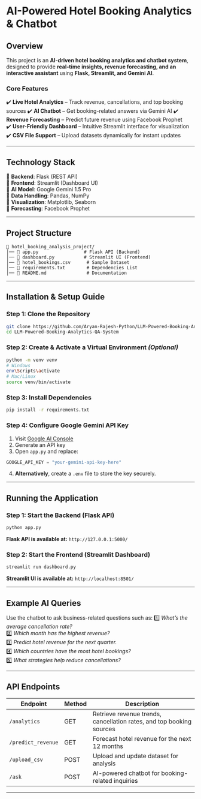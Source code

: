 # AI-Powered Hotel Booking Analytics & Chatbot

## Overview

This project is an **AI-driven hotel booking analytics and chatbot system**, designed to provide **real-time insights, revenue forecasting, and an interactive assistant** using **Flask, Streamlit, and Gemini AI**.

### **Core Features**

✔️ **Live Hotel Analytics** – Track revenue, cancellations, and top booking sources 
✔️ **AI Chatbot** – Get booking-related answers via Gemini AI 
✔️ **Revenue Forecasting** – Predict future revenue using Facebook Prophet   
✔️ **User-Friendly Dashboard** – Intuitive Streamlit interface for visualization 
✔️ **CSV File Support** – Upload datasets dynamically for instant updates 

---

## **Technology Stack**

🔹 **Backend**: Flask (REST API)  
🔹 **Frontend**: Streamlit (Dashboard UI)  
🔹 **AI Model**: Google Gemini 1.5 Pro  
🔹 **Data Handling**: Pandas, NumPy  
🔹 **Visualization**: Matplotlib, Seaborn  
🔹 **Forecasting**: Facebook Prophet

---

## **Project Structure**

```
📂 hotel_booking_analysis_project/
│── 📄 app.py                 # Flask API (Backend)
│── 📄 dashboard.py           # Streamlit UI (Frontend)
│── 📄 hotel_bookings.csv      # Sample Dataset
│── 📄 requirements.txt        # Dependencies List
│── 📄 README.md               # Documentation
```

---

## **Installation & Setup Guide**

### Step 1: Clone the Repository

```bash
git clone https://github.com/Aryan-Rajesh-Python/LLM-Powered-Booking-Analytics-QA-System.git
cd LLM-Powered-Booking-Analytics-QA-System
```

### Step 2: Create & Activate a Virtual Environment _(Optional)_

```bash
python -m venv venv
# Windows
env\Scripts\activate
# Mac/Linux
source venv/bin/activate
```

### Step 3: Install Dependencies

```bash
pip install -r requirements.txt
```

### Step 4: Configure Google Gemini API Key

1. Visit [Google AI Console](https://ai.google.dev/)
2. Generate an API key
3. Open `app.py` and replace:

```python
GOOGLE_API_KEY = "your-gemini-api-key-here"
```

4. **Alternatively**, create a `.env` file to store the key securely.

---

## **Running the Application**

### Step 1: Start the Backend (Flask API)

```bash
python app.py
```

**Flask API is available at:** `http://127.0.0.1:5000/`

### Step 2: Start the Frontend (Streamlit Dashboard)

```bash
streamlit run dashboard.py
```

**Streamlit UI is available at:** `http://localhost:8501/`

---

## **Example AI Queries**

Use the chatbot to ask business-related questions such as:
1️⃣ _What’s the average cancellation rate?_  
2️⃣ _Which month has the highest revenue?_  
3️⃣ _Predict hotel revenue for the next quarter._  
4️⃣ _Which countries have the most hotel bookings?_  
5️⃣ _What strategies help reduce cancellations?_

---

## **API Endpoints**

| Endpoint           | Method | Description                                                          |
| ------------------ | ------ | -------------------------------------------------------------------- |
| `/analytics`       | GET    | Retrieve revenue trends, cancellation rates, and top booking sources |
| `/predict_revenue` | GET    | Forecast hotel revenue for the next 12 months                        |
| `/upload_csv`      | POST   | Upload and update dataset for analysis                               |
| `/ask`             | POST   | AI-powered chatbot for booking-related inquiries                     |

---
